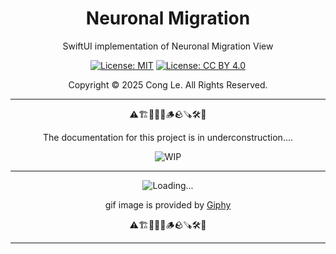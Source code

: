 
<div align="center">
	<h1>
		<strong>Neuronal Migration</strong>
	</h1>
    <p>SwiftUI implementation of Neuronal Migration View</p>
	
[![License: MIT](https://img.shields.io/badge/License-MIT-yellow.svg)](LICENSE) [![License: CC BY 4.0](https://licensebuttons.net/l/by/4.0/88x31.png)](LICENSE-CC-BY)

Copyright © 2025 Cong Le. All Rights Reserved.

 
</div>



---

<div align="center">
	
⚠️🏗️🚧🦺🧱🪵🪨🪚🛠️👷

The documentation for this project is in underconstruction....


![WIP](https://media1.giphy.com/media/v1.Y2lkPTc5MGI3NjExNnljNHM4ejg3Nndhd2c4b3psYzlxZzIzcXF6bHVsMGljZmc4NnZ6dCZlcD12MV9pbnRlcm5hbF9naWZfYnlfaWQmY3Q9Zw/dU0iXDmvifmu3Ab9l6/giphy.gif)

---


![Loading...](https://media4.giphy.com/media/v1.Y2lkPTc5MGI3NjExaTA2emw1c2ZhanR5dmtvMXd4OTA3aDJwbXFraDAyajh6YmRiZ2l3YyZlcD12MV9pbnRlcm5hbF9naWZfYnlfaWQmY3Q9Zw/26ybwJTvGyUPKF7Mc/giphy.gif)

<!--
https://media1.giphy.com/media/v1.Y2lkPTc5MGI3NjExejF4aGc2N2oybDdvbTN1YjJuaHpxcDRiNDR1ZmY5N2EyeHptbGZjZiZlcD12MV9pbnRlcm5hbF9naWZfYnlfaWQmY3Q9Zw/l3vRcrVqhBVSpJte0/giphy.gif
https://media0.giphy.com/media/v1.Y2lkPTc5MGI3NjExY2dhd203cGd5N3VuamttcWw2bTF5emdqbmJ1MzcxMnh4NXE2Z3c3NCZlcD12MV9pbnRlcm5hbF9naWZfYnlfaWQmY3Q9Zw/nx0MDnbVyyTgk/giphy.gif
https://media4.giphy.com/media/v1.Y2lkPTc5MGI3NjExcHgyMjZlMzVsOWM1OTJsYmdrZjY1ZWpudWFwbDEybzRqbGlmN3BmeiZlcD12MV9pbnRlcm5hbF9naWZfYnlfaWQmY3Q9Zw/hzMtMCpNTnrfWBxiz8/giphy.gif
https://media2.giphy.com/media/v1.Y2lkPTc5MGI3NjExNzRhYTBtaGFlNDVnZzk0a25sbTljOW93NG5wbXFkeTc3cW0zMXR0OSZlcD12MV9pbnRlcm5hbF9naWZfYnlfaWQmY3Q9Zw/mCGTF8GVfSgCerXvD5/giphy.gif
-->

gif image is provided by [Giphy](https://giphy.com)

⚠️🏗️🚧🦺🧱🪵🪨🪚🛠️👷
	
</div>

----
